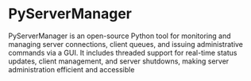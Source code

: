 # PyServerManager
 PyServerManager is an open-source Python tool for monitoring and managing server connections, client queues, and issuing administrative commands via a GUI. It includes threaded support for real-time status updates, client management, and server shutdowns, making server administration efficient and accessible
